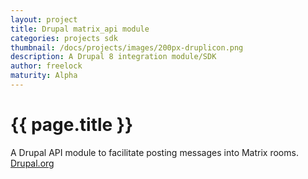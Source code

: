 ```yaml
---
layout: project
title: Drupal matrix_api module
categories: projects sdk
thumbnail: /docs/projects/images/200px-druplicon.png
description: A Drupal 8 integration module/SDK
author: freelock
maturity: Alpha
---
```


# {{ page.title }}
A Drupal API module to facilitate posting messages into Matrix rooms. [Drupal.org](https://drupal.org/project/matrix_api)
